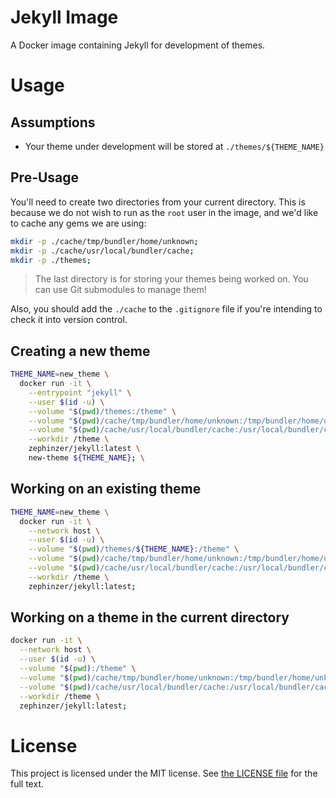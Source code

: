 # Jekyll Image
A Docker image containing Jekyll for development of themes.

# Usage

## Assumptions

- Your theme under development will be stored at `./themes/${THEME_NAME}`

## Pre-Usage
You'll need to create two directories from your current directory. This is because we do not wish to run as the `root` user in the image, and we'd like to cache any gems we are using:

```sh
mkdir -p ./cache/tmp/bundler/home/unknown;
mkdir -p ./cache/usr/local/bundler/cache;
mkdir -p ./themes;
```

> The last directory is for storing your themes being worked on. You can use Git submodules to manage them!

Also, you should add the `./cache` to the `.gitignore` file if you're intending to check it into version control.

## Creating a new theme

```sh
THEME_NAME=new_theme \
  docker run -it \
    --entrypoint "jekyll" \
    --user $(id -u) \
    --volume "$(pwd)/themes:/theme" \
    --volume "$(pwd)/cache/tmp/bundler/home/unknown:/tmp/bundler/home/unknown" \
    --volume "$(pwd)/cache/usr/local/bundler/cache:/usr/local/bundler/cache/" \
    --workdir /theme \
    zephinzer/jekyll:latest \
    new-theme ${THEME_NAME}; \
```

## Working on an existing theme

```sh
THEME_NAME=new_theme \
  docker run -it \
    --network host \
    --user $(id -u) \
    --volume "$(pwd)/themes/${THEME_NAME}:/theme" \
    --volume "$(pwd)/cache/tmp/bundler/home/unknown:/tmp/bundler/home/unknown" \
    --volume "$(pwd)/cache/usr/local/bundler/cache:/usr/local/bundler/cache/" \
    --workdir /theme \
    zephinzer/jekyll:latest;
```

## Working on a theme in the current directory

```sh
docker run -it \
  --network host \
  --user $(id -u) \
  --volume "$(pwd):/theme" \
  --volume "$(pwd)/cache/tmp/bundler/home/unknown:/tmp/bundler/home/unknown" \
  --volume "$(pwd)/cache/usr/local/bundler/cache:/usr/local/bundler/cache/" \
  --workdir /theme \
  zephinzer/jekyll:latest;
```

# License
This project is licensed under the MIT license. See [the LICENSE file](./LICENSE) for the full text.
